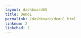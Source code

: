 ```yaml
---
layout: dashboard65
title: Demo1
permalink: /dashboard/demo1.html
linknum: 2
linkchad: 2
---
```

